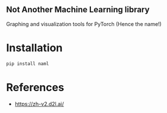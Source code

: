 Not Another Machine Learning library
---
Graphing and visualization tools for PyTorch (Hence the name!)

# Installation
```bash
pip install naml
```

# References
- https://zh-v2.d2l.ai/